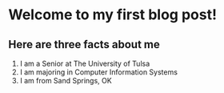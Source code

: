 # Welcome to my first blog post!
## Here are three facts about me
1. I am a Senior at The University of Tulsa
2. I am majoring in Computer Information Systems
3. I am from Sand Springs, OK
